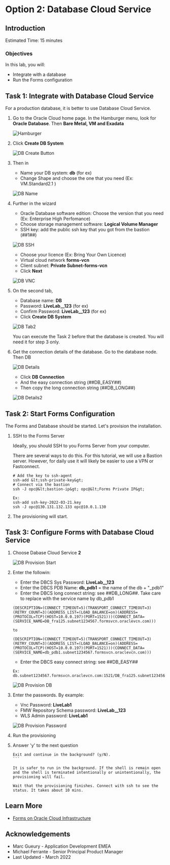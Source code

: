# Option 2: Database Cloud Service

## Introduction

Estimated Time: 15 minutes

### Objectives

In this lab, you will: 
- Integrate with a database
- Run the Forms configuration

## Task 1: Integrate with Database Cloud Service

For a production database, it is better to use Database Cloud Service.

1. Go to the Oracle Cloud home page. In the Hamburger menu, look for **Oracle Database**. Then **Bare Metal, VM and Exadata**

   ![Hamburger](./images/forms-db-hamburger.png)

2. Click **Create DB System**

   ![DB Create Button](./images/forms-db-create-button.png)

3. Then in
    
    - Name your DB system: **db** (for ex)
    - Change Shape and choose the one that you need (Ex: VM.Standard2.1 )

    ![DB Name](./images/forms-db-name.png)

4. Further in the wizard

    - Oracle Database software edition: Choose the version that you need (Ex: Enterprise High Perfomance)
    - Choose storage management software: **Logical Volume Manager**
    - SSH key: add the public ssh key that you got from the bastion (##1##)

   ![DB SSH](./images/forms-db-ssh.png)

    - Choose your licence (Ex: Bring Your Own Licence)
    - Virtual cloud network **forms-vcn**
    - Client subnet: **Private Subnet-forms-vcn**
    - Click **Next**

    ![DB VNC](./images/forms-db-vcn.png)

5. On the second tab,

    - Database name: **DB**
    - Password: **LiveLab__123** (for ex)
    - Confirm Password: **LiveLab__123** (for ex)
    - Click **Create DB System**

    ![DB Tab2](./images/forms-db-tab2.png)

    You can execute the Task 2 before that the database is created. You will need it for step 3 only.

6. Get the connection details of the database.
   Go to the database node. Then DB

    ![DB Details](./images/forms-db-details.png)

    - Click **DB Connection**
    - And the easy connection string (##DB\_EASY##)
    - Then copy the long connection string (##DB\_LONG##)

    ![DB Details2](./images/forms-db-details2.png)

## Task 2: Start Forms Configuration 

The Forms and Database should be started. Let's provision the installation.

1. SSH to the Forms Server

    Ideally, you should SSH to you Forms Server from your computer.

    There are several ways to do this. For this tutorial, we will use a Bastion server.  However, for daily use it will likely be easier to use a VPN or Fastconnect. 

    ```
    # Add the key to ssh-agent
    ssh-add &lt;ssh-private-key&gt;
    # Connect via the bastion
    ssh -J opc@&lt;bastion-ip&gt; opc@&lt;Forms Private IP&gt;

    Ex:
    ssh-add ssh-key-2022-03-21.key
    ssh -J opc@130.131.132.133 opc@10.0.1.130
    ```

2. The provisioning will start. 

## Task 3: Configure Forms with Database Cloud Service

1. Choose Dabase Cloud Service **2**

    ![DB Provision Start](./images/forms-db-provision-start.png)

2. Enter the followin:

    - Enter the DBCS Sys Password: **LiveLab__123**
    - Enter the DBCS PDB Name: **db\_pdb1**
      = the name of the db + "_pdb1"
    - Enter the DBCS long connect string:  see ##DB\_LONG##. Take care to replace with the service name by db_pdb1

    ```
    (DESCRIPTION=(CONNECT_TIMEOUT=5)(TRANSPORT_CONNECT_TIMEOUT=3)(RETRY_COUNT=3)(ADDRESS_LIST=(LOAD_BALANCE=on)(ADDRESS=(PROTOCOL=TCP)(HOST=10.0.0.197)(PORT=1521)))(CONNECT_DATA=(SERVICE_NAME=DB_fra125.subnet1234567.formsvcn.oraclevcn.com)))

    to 

    (DESCRIPTION=(CONNECT_TIMEOUT=5)(TRANSPORT_CONNECT_TIMEOUT=3)(RETRY_COUNT=3)(ADDRESS_LIST=(LOAD_BALANCE=on)(ADDRESS=(PROTOCOL=TCP)(HOST=10.0.0.197)(PORT=1521)))(CONNECT_DATA=(SERVICE_NAME=db_pdb1.subnet1234567.formsvcn.oraclevcn.com)))
    ```

    - Enter the DBCS easy connect string: see ##DB\_EASY##

    ```
    Ex: db.subnet1234567.formsvcn.oraclevcn.com:1521/DB_fra125.subnet1234567.formsvcn.oraclevcn.com
    ```

    ![DB Provision DB](./images/forms-db-provision-db.png)

2. Enter the passwords. By example:

    - Vnc Password: **LiveLab1**
    - FMW Repository Schema password: **LiveLab__123**
    - WLS Admin password: **LiveLab1**

    ![DB Provision Password](./images/forms-db-provision-password.png)

3. Run the provisioning

4. Answer 'y' to the next question

    ````
    Exit and continue in the background? (y/N).
    ```

    It is safer to run in the background. If the shell is remain open
    and the shell is terminated intentionally or unintentionally, the provisioning will fail.
   
    Wait that the provisioning finishes. Connect with ssh to see the status. It takes about 10 mins.

## Learn More

* [Forms on Oracle Cloud Infrastructure](https://docs.oracle.com/en/middleware/developer-tools/forms/12.2.1.4/forms-oci/index.html)

## Acknowledgements
* Marc Gueury - Application Development EMEA
* Michael Ferrante - Senior Principal Product Manager
* Last Updated - March 2022

